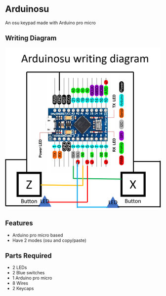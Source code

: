 # Arduinosu
An osu keypad made with Arduino pro micro
## Writing Diagram
![Writing diagram](https://github.com/kidJaNateTH/Arduinosu/blob/main/Arduinosu%20diagram.png?raw=true)
## Features
* Arduino pro micro based
* Have 2 modes (osu and copy/paste)
## Parts Required
* 2 LEDs
* 2 Blue switches
* 1 Arduino pro micro
* 8 Wires
* 2 Keycaps

